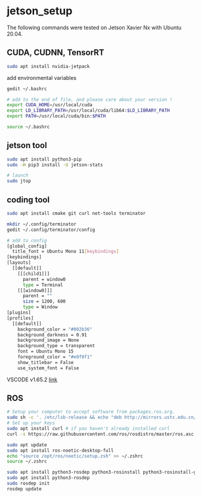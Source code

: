 # jetson_setup

The following commands were tested on Jetson Xavier Nx with Ubuntu 20.04.

## CUDA, CUDNN, TensorRT
```sh
sudo apt install nvidia-jetpack
```
add environmental variables
```sh
gedit ~/.bashrc

# add to the end of file, and please care about your version !
export CUDA_HOME=/usr/local/cuda
export LD_LIBRARY_PATH=/usr/local/cuda/lib64:$LD_LIBRARY_PATH
export PATH=/usr/local/cuda/bin:$PATH

source ~/.bashrc
```

## jetson tool
```sh
sudo apt install python3-pip
sudo -H pip3 install -U jetson-stats

# launch
sudo jtop
```

## coding tool
```sh
sudo apt install cmake git curl net-tools terminator

mkdir ~/.config/terminator
gedit ~/.config/terminator/config

# add to config
[global_config]
  title_font = Ubuntu Mono 11[keybindings]
[keybindings]
[layouts]
  [[default]]
    [[[child1]]]
      parent = window0
      type = Terminal
    [[[window0]]]
      parent = ""
      size = 1200, 600
      type = Window
[plugins]
[profiles]
  [[default]]
    background_color = "#002b36"
    background_darkness = 0.91
    background_image = None
    background_type = transparent
    font = Ubuntu Mono 15
    foreground_color = "#e0f0f1"
    show_titlebar = False
    use_system_font = False
```

VSCODE v1.65.2 [link](https://vscode.download.prss.microsoft.com/dbazure/download/stable/c722ca6c7eed3d7987c0d5c3df5c45f6b15e77d1/code_1.65.2-1646922911_arm64.deb)

## ROS
```sh
# Setup your computer to accept software from packages.ros.org.
sudo sh -c '. /etc/lsb-release && echo "deb http://mirrors.ustc.edu.cn/ros/ubuntu/ `lsb_release -cs` main" > /etc/apt/sources.list.d/ros-latest.list'
# Set up your keys
sudo apt install curl # if you haven't already installed curl
curl -s https://raw.githubusercontent.com/ros/rosdistro/master/ros.asc | sudo apt-key add -

sudo apt update
sudo apt install ros-noetic-desktop-full
echo "source /opt/ros/noetic/setup.zsh" >> ~/.zshrc
source ~/.zshrc

sudo apt install python3-rosdep python3-rosinstall python3-rosinstall-generator python3-wstool build-essential
sudo apt install python3-rosdep
sudo rosdep init
rosdep update
```
